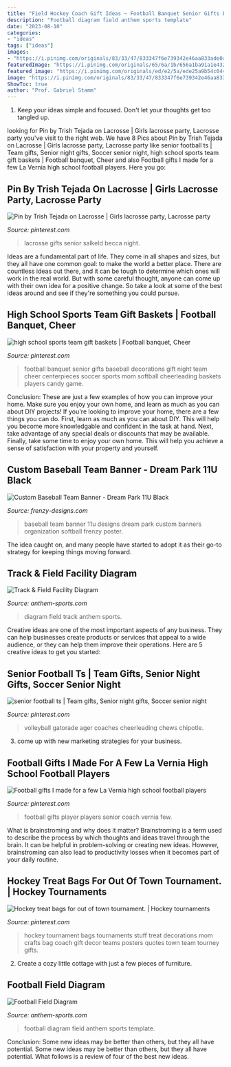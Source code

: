 ```yaml
---
title: "Field Hockey Coach Gift Ideas ~ Football Banquet Senior Gifts Baseball Decorations Gift Night Team Cheer Centerpieces Soccer Sports Mom Softball Cheerleading Baskets Players Candy Game"
description: "Football diagram field anthem sports template"
date: "2023-08-10"
categories:
- "ideas"
tags: ["ideas"]
images:
- "https://i.pinimg.com/originals/83/33/47/833347f6e739342e46aa833ade0a8dc9.jpg"
featuredImage: "https://i.pinimg.com/originals/65/6a/1b/656a1ba91a1e432d96bb24000d448564.jpg"
featured_image: "https://i.pinimg.com/originals/ed/e2/5a/ede25a9b54c0440729d91f65a2598965.jpg"
image: "https://i.pinimg.com/originals/83/33/47/833347f6e739342e46aa833ade0a8dc9.jpg"
ShowToc: true
author: "Prof. Gabriel Stamm"
---
```



1. Keep your ideas simple and focused. Don't let your thoughts get too tangled up.

	

		
looking for Pin by Trish Tejada on Lacrosse | Girls lacrosse party, Lacrosse party you've visit to the right web. We have 8 Pics about Pin by Trish Tejada on Lacrosse | Girls lacrosse party, Lacrosse party like senior football ts | Team gifts, Senior night gifts, Soccer senior night, high school sports team gift baskets | Football banquet, Cheer and also Football gifts I made for a few La Vernia high school football players. Here you go:
		
    
## Pin By Trish Tejada On Lacrosse | Girls Lacrosse Party, Lacrosse Party

<img loading=lazy src="https://i.pinimg.com/originals/65/6a/1b/656a1ba91a1e432d96bb24000d448564.jpg" onerror="this.onerror=null;this.src='https://tse1.mm.bing.net/th?id=OIP.GWI3fNbGyztV65dr6c6zUAHaJ4&amp;pid=15.1';" alt="Pin by Trish Tejada on Lacrosse | Girls lacrosse party, Lacrosse party">

_Source: pinterest.com_

>lacrosse gifts senior salkeld becca night. 

	

Ideas are a fundamental part of life. They come in all shapes and sizes, but they all have one common goal: to make the world a better place. There are countless ideas out there, and it can be tough to determine which ones will work in the real world. But with some careful thought, anyone can come up with their own idea for a positive change. So take a look at some of the best ideas around and see if they're something you could pursue.

    
## High School Sports Team Gift Baskets | Football Banquet, Cheer

<img loading=lazy src="https://i.pinimg.com/originals/40/3a/22/403a22a5d5510af9fe28821447ad791d.jpg" onerror="this.onerror=null;this.src='https://tse1.mm.bing.net/th?id=OIP.VhUr-98yPqYIcPcc8DwJCwAAAA&amp;pid=15.1';" alt="high school sports team gift baskets | Football banquet, Cheer">

_Source: pinterest.com_

>football banquet senior gifts baseball decorations gift night team cheer centerpieces soccer sports mom softball cheerleading baskets players candy game. 

	

Conclusion: These are just a few examples of how you can improve your home. Make sure you enjoy your own home, and learn as much as you can about DIY projects!
If you're looking to improve your home, there are a few things you can do. First, learn as much as you can about DIY. This will help you become more knowledgable and confident in the task at hand. Next, take advantage of any special deals or discounts that may be available. Finally, take some time to enjoy your own home. This will help you achieve a sense of satisfaction with your property and yourself.

    
## Custom Baseball Team Banner - Dream Park 11U Black

<img loading=lazy src="http://www.frenzy-designs.com/store/sc_images/products/1126_large_image.jpg" onerror="this.onerror=null;this.src='https://tse4.mm.bing.net/th?id=OIP.QxKZIS4uqIIeiJ5lQ-X7pwHaDt&amp;pid=15.1';" alt="Custom Baseball Team Banner - Dream Park 11U Black">

_Source: frenzy-designs.com_

>baseball team banner 11u designs dream park custom banners organization softball frenzy poster. 

	

The idea caught on, and many people have started to adopt it as their go-to strategy for keeping things moving forward.

    
## Track &amp; Field Facility Diagram

<img loading=lazy src="http://www.anthem-sports.com/media/extendware/ewimageopt/media/template/e9/1/trackdiagram11.jpg" onerror="this.onerror=null;this.src='https://tse4.mm.bing.net/th?id=OIP.Oz0eAypTR2U9HnJOgWmW9QHaKE&amp;pid=15.1';" alt="Track &amp; Field Facility Diagram">

_Source: anthem-sports.com_

>diagram field track anthem sports. 

	

Creative ideas are one of the most important aspects of any business. They can help businesses create products or services that appeal to a wide audience, or they can help them improve their operations. Here are 5 creative ideas to get you started: 

    
## Senior Football Ts | Team Gifts, Senior Night Gifts, Soccer Senior Night

<img loading=lazy src="https://i.pinimg.com/originals/43/66/41/436641b6dfdc332a27b9af7d7206cde8.jpg" onerror="this.onerror=null;this.src='https://tse4.mm.bing.net/th?id=OIP.wuuDGIw8zGZ8EcxaC6x-wgHaKh&amp;pid=15.1';" alt="senior football ts | Team gifts, Senior night gifts, Soccer senior night">

_Source: pinterest.com_

>volleyball gatorade ager coaches cheerleading chews chipotle. 

	

3. come up with new marketing strategies for your business.

    
## Football Gifts I Made For A Few La Vernia High School Football Players

<img loading=lazy src="https://i.pinimg.com/originals/ed/e2/5a/ede25a9b54c0440729d91f65a2598965.jpg" onerror="this.onerror=null;this.src='https://tse1.mm.bing.net/th?id=OIP.f5hNHsG7aoWXi00WN-PJJgHaJ4&amp;pid=15.1';" alt="Football gifts I made for a few La Vernia high school football players">

_Source: pinterest.com_

>football gifts player players senior coach vernia few. 

	

What is brainstroming and why does it matter?
Brainstroming is a term used to describe the process by which thoughts and ideas travel through the brain. It can be helpful in problem-solving or creating new ideas. However, brainstroming can also lead to productivity losses when it becomes part of your daily routine.

    
## Hockey Treat Bags For Out Of Town Tournament. | Hockey Tournaments

<img loading=lazy src="https://i.pinimg.com/originals/83/33/47/833347f6e739342e46aa833ade0a8dc9.jpg" onerror="this.onerror=null;this.src='https://tse4.mm.bing.net/th?id=OIP.o7eO6tBJoMjSerR8VlHSEAHaJ4&amp;pid=15.1';" alt="Hockey treat bags for out of town tournament. | Hockey tournaments">

_Source: pinterest.com_

>hockey tournament bags tournaments stuff treat decorations mom crafts bag coach gift decor teams posters quotes town team tourney gifts. 

	

2. Create a cozy little cottage with just a few pieces of furniture.

    
## Football Field Diagram

<img loading=lazy src="http://www.anthem-sports.com/media/extendware/ewimageopt/media/template/ec/e/footballdiagram.jpg" onerror="this.onerror=null;this.src='https://tse4.mm.bing.net/th?id=OIP.vvYm2tQKKyWPuo2CO3yMCQHaJz&amp;pid=15.1';" alt="Football Field Diagram">

_Source: anthem-sports.com_

>football diagram field anthem sports template. 

	

Conclusion: Some new ideas may be better than others, but they all have potential.
Some new ideas may be better than others, but they all have potential. What follows is a review of four of the best new ideas.

